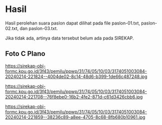 # Hasil

Hasil perolehan suara paslon dapat dilihat pada file paslon-01.txt, paslon-02.txt, dan paslon-03.txt.

Jika tidak ada, artinya data tersebut belum ada pada SIREKAP.

## Foto C Plano

https://sirekap-obj-formc.kpu.go.id/3f43/pemilu/ppwp/31/74/05/10/03/3174051003084-20240214-221824--4004de02-8c14-48d6-b399-1de66c487248.jpg

https://sirekap-obj-formc.kpu.go.id/3f43/pemilu/ppwp/31/74/05/10/03/3174051003084-20240214-221708--76f8ebe0-16b2-4fe2-871d-c61d3426cbb6.jpg

https://sirekap-obj-formc.kpu.go.id/3f43/pemilu/ppwp/31/74/05/10/03/3174051003084-20240214-221859--38236c89-a8ee-4705-8c68-8fb680b10961.jpg
